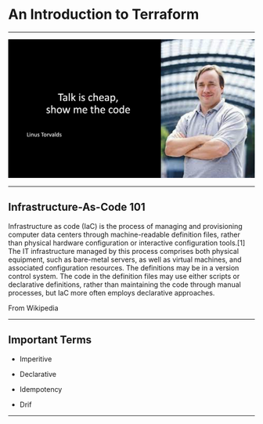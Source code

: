 # An Introduction to Terraform

---

<img src="images/01.png">

---

## Infrastructure-As-Code 101

Infrastructure as code (IaC) is the process of managing and provisioning computer data centers through machine-readable definition files, rather than physical hardware configuration or interactive configuration tools.[1] The IT infrastructure managed by this process comprises both physical equipment, such as bare-metal servers, as well as virtual machines, and associated configuration resources. The definitions may be in a version control system. The code in the definition files may use either scripts or declarative definitions, rather than maintaining the code through manual processes, but IaC more often employs declarative approaches.

From Wikipedia

---

## Important Terms

- Imperitive

- Declarative

- Idempotency

- Drif

--- 
